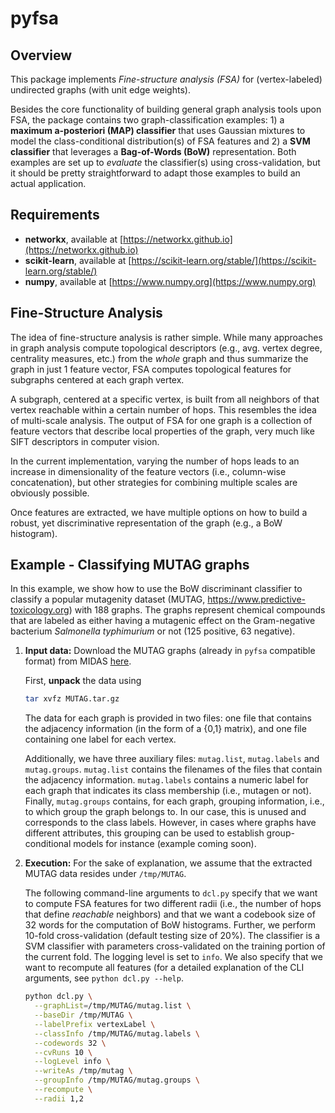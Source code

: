 pyfsa
=====

Overview
--------

This package implements *Fine-structure analysis (FSA)* for (vertex-labeled)
undirected graphs (with unit edge weights).

Besides the core functionality of building general graph analysis tools upon
FSA, the package contains two graph-classification examples: 1) a **maximum
a-posteriori (MAP) classifier** that uses Gaussian mixtures to model the
class-conditional distribution(s) of FSA features and 2) a **SVM classifier**
that leverages a **Bag-of-Words (BoW)** representation. Both examples are set
up to *evaluate* the classifier(s) using cross-validation, but it should be
pretty straightforward to adapt those examples to build an actual application.

Requirements
------------

- **networkx**, available at
  [https://networkx.github.io](https://networkx.github.io)
- **scikit-learn**, available at
  [https://scikit-learn.org/stable/](https://scikit-learn.org/stable/)
- **numpy**, available at [https://www.numpy.org](https://www.numpy.org)

Fine-Structure Analysis
-----------------------

The idea of fine-structure analysis is rather simple. While many approaches in
graph analysis compute topological descriptors (e.g., avg. vertex degree,
centrality measures, etc.) from the *whole* graph and thus summarize the graph
in just 1 feature vector, FSA computes topological features for subgraphs
centered at each graph vertex.

A subgraph, centered at a specific vertex, is built from all neighbors of that
vertex reachable within a certain number of hops. This resembles the idea of
multi-scale analysis. The output of FSA for one graph is a collection of
feature vectors that describe local properties of the graph, very much like
SIFT descriptors in computer vision.

In the current implementation, varying the number of hops leads to an increase
in dimensionality of the feature vectors (i.e., column-wise concatenation), but
other strategies for combining multiple scales are obviously possible.

Once features are extracted, we have multiple options on how to build a robust,
yet discriminative representation of the graph (e.g., a BoW histogram).

Example - Classifying MUTAG graphs
----------------------------------

In this example, we show how to use the BoW discriminant classifier to classify
a popular mutagenity dataset (MUTAG, https://www.predictive-toxicology.org) with
188 graphs. The graphs represent chemical compounds that are labeled as either
having a mutagenic effect on the Gram-negative bacterium *Salmonella
typhimurium* or not (125 positive, 63 negative).

1.  **Input data:** Download the MUTAG graphs (already in ```pyfsa```
    compatible format) from MIDAS
    [here](http://midas3.kitware.com/midas/folder/1526).

       First, **unpack** the data using

       ```bash
       tar xvfz MUTAG.tar.gz
       ```

    The data for each graph is provided in two files: one file that contains
    the adjacency information (in the form of a {0,1} matrix), and one file
    containing one label for each vertex.

    Additionally, we have three auxiliary files: ```mutag.list```,
    ```mutag.labels``` and ```mutag.groups```. ```mutag.list``` contains the
    filenames of the files that contain the adjacency information.
    ```mutag.labels``` contains a numeric label for each graph that indicates
    its class membership (i.e., mutagen or not).  Finally, ```mutag.groups```
    contains, for each graph, grouping information, i.e., to which group the
    graph belongs to. In our case, this is unused and corresponds to the class
    labels. However, in cases where graphs have different attributes, this
    grouping can be used to establish group-conditional models for instance
    (example coming soon).

2.  **Execution:** For the sake of explanation, we assume that the extracted
    MUTAG data resides under ```/tmp/MUTAG```.

    The following command-line arguments to ```dcl.py``` specify that we want
    to compute FSA features for two different radii (i.e., the number of hops
    that define *reachable* neighbors) and that we want a codebook size of 32
    words for the computation of BoW histograms. Further, we perform 10-fold
    cross-validation (default testing size of 20%). The classifier is a SVM
    classifier with parameters cross-validated on the training portion of the
    current fold. The logging level is set to ```info```. We also specify that
    we want to recompute all features (for a detailed explanation of the CLI
    arguments, see ```python dcl.py --help```.

    ```bash
    python dcl.py \
      --graphList=/tmp/MUTAG/mutag.list \
      --baseDir /tmp/MUTAG \
      --labelPrefix vertexLabel \
      --classInfo /tmp/MUTAG/mutag.labels \
      --codewords 32 \
      --cvRuns 10 \
      --logLevel info \
      --writeAs /tmp/mutag \
      --groupInfo /tmp/MUTAG/mutag.groups \
      --recompute \
      --radii 1,2
    ```
